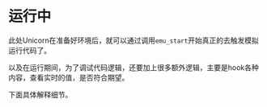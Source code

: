 # 运行中

此处Unicorn在准备好环境后，就可以通过调用`emu_start`开始真正的去触发模拟运行代码了。

以及在运行期间，为了调试代码逻辑，还要加上很多额外逻辑，主要是hook各种内容，查看实时的值，是否符合期望。

下面具体解释细节。
